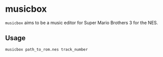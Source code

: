 # musicbox

`musicbox` aims to be a music editor for Super Mario Brothers 3 for the NES.

## Usage

```
musicbox path_to_rom.nes track_number
```
